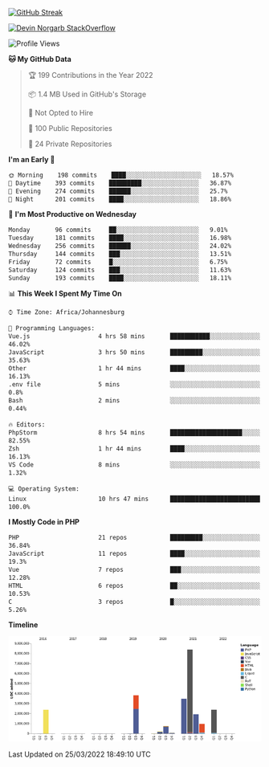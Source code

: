 
[![GitHub Streak](http://github-readme-streak-stats.herokuapp.com?user=DevinNorgarb&date_format=M%20j%5B%2C%20Y%5D)](https://git.io/streak-stats)


[![Devin Norgarb StackOverflow](https://github-readme-stackoverflow.vercel.app/?userID=4993755)](https://stackoverflow.com/users/4993755/devin-norgarb)

<!--START_SECTION:waka-->
![Profile Views](http://img.shields.io/badge/Profile%20Views-0-blue)

**🐱 My GitHub Data** 

> 🏆 199 Contributions in the Year 2022
 > 
> 📦 1.4 MB Used in GitHub's Storage 
 > 
> 🚫 Not Opted to Hire
 > 
> 📜 100 Public Repositories 
 > 
> 🔑 24 Private Repositories  
 > 
**I'm an Early 🐤** 

```text
🌞 Morning    198 commits    ████░░░░░░░░░░░░░░░░░░░░░   18.57% 
🌆 Daytime    393 commits    █████████░░░░░░░░░░░░░░░░   36.87% 
🌃 Evening    274 commits    ██████░░░░░░░░░░░░░░░░░░░   25.7% 
🌙 Night      201 commits    ████░░░░░░░░░░░░░░░░░░░░░   18.86%

```
📅 **I'm Most Productive on Wednesday** 

```text
Monday       96 commits     ██░░░░░░░░░░░░░░░░░░░░░░░   9.01% 
Tuesday      181 commits    ████░░░░░░░░░░░░░░░░░░░░░   16.98% 
Wednesday    256 commits    ██████░░░░░░░░░░░░░░░░░░░   24.02% 
Thursday     144 commits    ███░░░░░░░░░░░░░░░░░░░░░░   13.51% 
Friday       72 commits     █░░░░░░░░░░░░░░░░░░░░░░░░   6.75% 
Saturday     124 commits    ███░░░░░░░░░░░░░░░░░░░░░░   11.63% 
Sunday       193 commits    ████░░░░░░░░░░░░░░░░░░░░░   18.11%

```


📊 **This Week I Spent My Time On** 

```text
⌚︎ Time Zone: Africa/Johannesburg

💬 Programming Languages: 
Vue.js                   4 hrs 58 mins       ███████████░░░░░░░░░░░░░░   46.02% 
JavaScript               3 hrs 50 mins       █████████░░░░░░░░░░░░░░░░   35.63% 
Other                    1 hr 44 mins        ████░░░░░░░░░░░░░░░░░░░░░   16.13% 
.env file                5 mins              ░░░░░░░░░░░░░░░░░░░░░░░░░   0.8% 
Bash                     2 mins              ░░░░░░░░░░░░░░░░░░░░░░░░░   0.44%

🔥 Editors: 
PhpStorm                 8 hrs 54 mins       ████████████████████░░░░░   82.55% 
Zsh                      1 hr 44 mins        ████░░░░░░░░░░░░░░░░░░░░░   16.13% 
VS Code                  8 mins              ░░░░░░░░░░░░░░░░░░░░░░░░░   1.32%

💻 Operating System: 
Linux                    10 hrs 47 mins      █████████████████████████   100.0%

```

**I Mostly Code in PHP** 

```text
PHP                      21 repos            █████████░░░░░░░░░░░░░░░░   36.84% 
JavaScript               11 repos            ████░░░░░░░░░░░░░░░░░░░░░   19.3% 
Vue                      7 repos             ███░░░░░░░░░░░░░░░░░░░░░░   12.28% 
HTML                     6 repos             ██░░░░░░░░░░░░░░░░░░░░░░░   10.53% 
C                        3 repos             █░░░░░░░░░░░░░░░░░░░░░░░░   5.26%

```


**Timeline**

![Chart not found](https://raw.githubusercontent.com/DevinNorgarb/DevinNorgarb/main/charts/bar_graph.png) 


 Last Updated on 25/03/2022 18:49:10 UTC
<!--END_SECTION:waka-->

